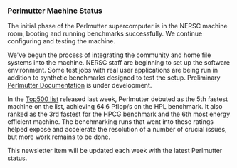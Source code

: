 ### Perlmutter Machine Status

The initial phase of the Perlmutter supercomputer is in the NERSC machine room, 
booting and running benchmarks successfully. We continue configuring and testing
the machine. 

We've begun the process of integrating the community and home file 
systems into the machine. NERSC staff are beginning to set up the software 
environment. Some test jobs with real user applications are being run in 
addition to synthetic benchmarks designed to test the setup. Preliminary 
[Perlmutter Documentation](https://docs.nersc.gov/systems/perlmutter/) 
is under development. 

In the [Top500 list](https://top500.org/news/fugaku-holds-top-spot-exascale-remains-elusive/)
released last week, Perlmutter debuted as the 5th fastest machine on the list, 
achieving 64.6 Pflop/s on the HPL benchmark. It also ranked as the 3rd fastest 
for the HPCG benchmark and the 6th most energy efficient machine. The 
benchmarking runs that went into these ratings helped expose and accelerate 
the resolution of a number of crucial issues, but more work remains to be done.

This newsletter item will be updated each week with the latest Perlmutter 
status.
